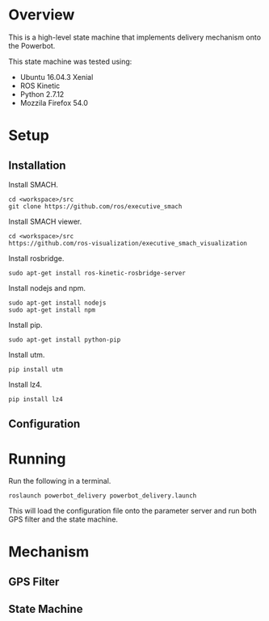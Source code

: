 # Overview
This is a high-level state machine that implements delivery mechanism onto the Powerbot.

This state machine was tested using:
- Ubuntu 16.04.3 Xenial
- ROS Kinetic
- Python 2.7.12
- Mozzila Firefox 54.0

# Setup
## Installation
Install SMACH.
```
cd <workspace>/src
git clone https://github.com/ros/executive_smach
```

Install SMACH viewer.
```
cd <workspace>/src
https://github.com/ros-visualization/executive_smach_visualization
```

Install rosbridge.
```
sudo apt-get install ros-kinetic-rosbridge-server
```

Install nodejs and npm.
```
sudo apt-get install nodejs
sudo apt-get install npm
```

Install pip.
```
sudo apt-get install python-pip
```

Install utm.
```
pip install utm
```

Install lz4.
```
pip install lz4
```

## Configuration





# Running

Run the following in a terminal.
```
roslaunch powerbot_delivery powerbot_delivery.launch
```
This will load the configuration file onto the parameter server and run both GPS filter and the state machine.

# Mechanism
## GPS Filter

## State Machine
